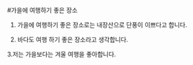 #가을에 여행하기 좋은 장소

1. 가을에 여행하기 좋은 장소로는 내장산으로 단풍이 이쁘다고 합니다.

2. 바다도 여행 하기 좋은 장소라고 생각합니다.

3.저는 가을보다는 겨울 여행을 좋아합니다.
